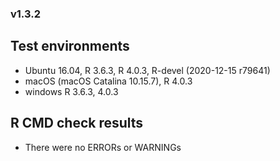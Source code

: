 
### v1.3.2

## Test environments

- Ubuntu 16.04, R 3.6.3, R 4.0.3, R-devel (2020-12-15 r79641)
- macOS (macOS Catalina 10.15.7), R 4.0.3
- windows R 3.6.3, 4.0.3

## R CMD check results

- There were no ERRORs or WARNINGs
